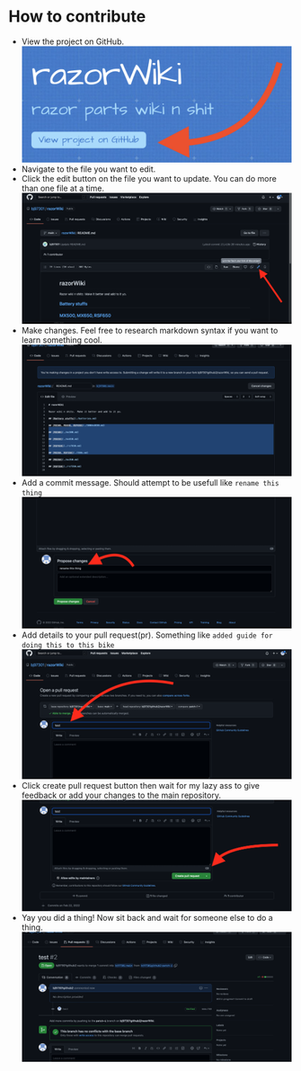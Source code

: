 # How to contribute

* View the project on GitHub. ![view on GitHub button](./images/contributing/8ABF4377-DCB6-4F11-8A7F-5E295029AC22.jpeg)
* Navigate to the file you want to edit. 
* Click the edit button on the file you want to update.  You can do more than one file at a time. ![edit](./images/contributing/1editButton.png)
* Make changes.  Feel free to research markdown syntax if you want to learn something cool.![changeStuff](./images/contributing/2changeStuff.png)
* Add a commit message.  Should attempt to be usefull like `rename this thing`![commitMessage](./images/contributing/3commitMessage.png)
* Add details to your pull request(pr).  Something like `added guide for doing this to this bike`![prDeets](./images/contributing/4pullRequestDeets.png)
* Click create pull request button then wait for my lazy ass to give feedback or add your changes to the main repository. ![prButton](./images/contributing/5createPRButton.png)
* Yay you did a thing!  Now sit back and wait for someone else to do a thing. ![yay](./images/contributing/6yayPr.png)
